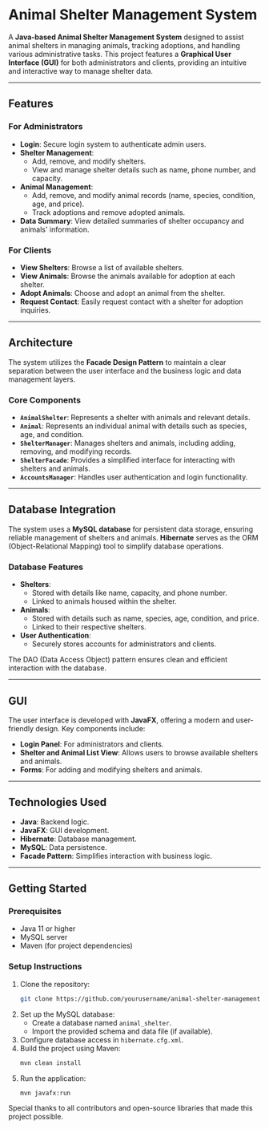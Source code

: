 # **Animal Shelter Management System**

A **Java-based Animal Shelter Management System** designed to assist animal shelters in managing animals, tracking adoptions, and handling various administrative tasks. This project features a **Graphical User Interface (GUI)** for both administrators and clients, providing an intuitive and interactive way to manage shelter data.

---

## **Features**

### **For Administrators**
- **Login**: Secure login system to authenticate admin users.
- **Shelter Management**:
  - Add, remove, and modify shelters.
  - View and manage shelter details such as name, phone number, and capacity.
- **Animal Management**:
  - Add, remove, and modify animal records (name, species, condition, age, and price).
  - Track adoptions and remove adopted animals.
- **Data Summary**: View detailed summaries of shelter occupancy and animals' information.

### **For Clients**
- **View Shelters**: Browse a list of available shelters.
- **View Animals**: Browse the animals available for adoption at each shelter.
- **Adopt Animals**: Choose and adopt an animal from the shelter.
- **Request Contact**: Easily request contact with a shelter for adoption inquiries.

---

## **Architecture**

The system utilizes the **Facade Design Pattern** to maintain a clear separation between the user interface and the business logic and data management layers.

### **Core Components**
- **`AnimalShelter`**: Represents a shelter with animals and relevant details.
- **`Animal`**: Represents an individual animal with details such as species, age, and condition.
- **`ShelterManager`**: Manages shelters and animals, including adding, removing, and modifying records.
- **`ShelterFacade`**: Provides a simplified interface for interacting with shelters and animals.
- **`AccountsManager`**: Handles user authentication and login functionality.

---

## **Database Integration**

The system uses a **MySQL database** for persistent data storage, ensuring reliable management of shelters and animals. **Hibernate** serves as the ORM (Object-Relational Mapping) tool to simplify database operations.

### **Database Features**
- **Shelters**:
  - Stored with details like name, capacity, and phone number.
  - Linked to animals housed within the shelter.
- **Animals**:
  - Stored with details such as name, species, age, condition, and price.
  - Linked to their respective shelters.
- **User Authentication**:
  - Securely stores accounts for administrators and clients.

The DAO (Data Access Object) pattern ensures clean and efficient interaction with the database.

---

## **GUI**

The user interface is developed with **JavaFX**, offering a modern and user-friendly design. Key components include:
- **Login Panel**: For administrators and clients.
- **Shelter and Animal List View**: Allows users to browse available shelters and animals.
- **Forms**: For adding and modifying shelters and animals.

---

## **Technologies Used**
- **Java**: Backend logic.
- **JavaFX**: GUI development.
- **Hibernate**: Database management.
- **MySQL**: Data persistence.
- **Facade Pattern**: Simplifies interaction with business logic.

---

## **Getting Started**

### **Prerequisites**
- Java 11 or higher
- MySQL server
- Maven (for project dependencies)

### **Setup Instructions**
1. Clone the repository:
   ```bash
   git clone https://github.com/yourusername/animal-shelter-management.git
   ```
2. Set up the MySQL database:
   - Create a database named `animal_shelter`.
   - Import the provided schema and data file (if available).
3. Configure database access in `hibernate.cfg.xml`.
4. Build the project using Maven:
   ```bash
   mvn clean install
   ```
5. Run the application:
   ```bash
   mvn javafx:run
   ```

Special thanks to all contributors and open-source libraries that made this project possible.
